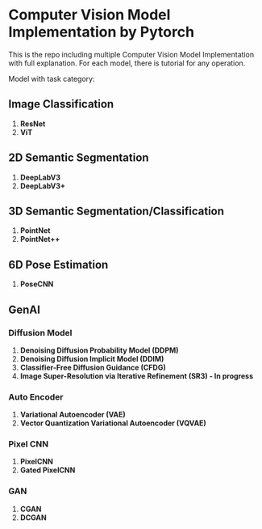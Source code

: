 # Computer Vision Model Implementation by Pytorch #

This is the repo including multiple Computer Vision Model Implementation with full explanation. For each model, there is tutorial for any operation.

Model with task category:
## Image Classification ##
1. **ResNet**
2. **ViT**

## 2D Semantic Segmentation ##
1. **DeepLabV3**
2. **DeepLabV3+**

## 3D Semantic Segmentation/Classification ##
1. **PointNet**
2. **PointNet++**

## 6D Pose Estimation ##
1. **PoseCNN**

## GenAI ##
### Diffusion Model ###
1. **Denoising Diffusion Probability Model (DDPM)**
2. **Denoising Diffusion Implicit Model (DDIM)**
3. **Classifier-Free Diffusion Guidance (CFDG)**
4. **Image Super-Resolution via Iterative Refinement (SR3) - In progress**

### Auto Encoder ###
1. **Variational Autoencoder (VAE)**
2. **Vector Quantization Variational Autoencoder (VQVAE)**

### Pixel CNN ###
1. **PixelCNN**
2. **Gated PixelCNN**

### GAN ###
1. **CGAN**
2. **DCGAN**